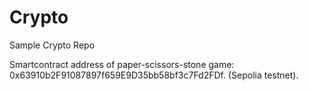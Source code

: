 # Crypto
Sample Crypto Repo

Smartcontract address of paper-scissors-stone game: 0x63910b2F91087897f659E9D35bb58bf3c7Fd2FDf. (Sepolia testnet).
